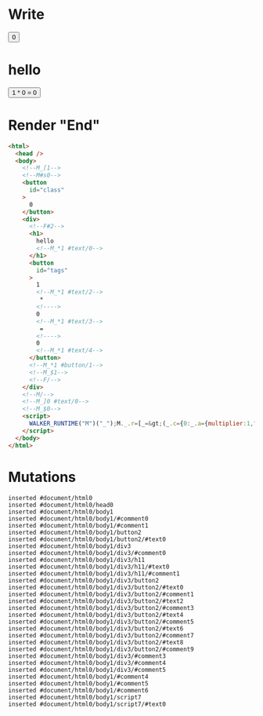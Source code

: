 # Write
  <!--M_[1--><!--M#s0--><button id=class>0</button><div><!--F#2--><h1>hello<!--M_*1 #text/0--></h1><button id=tags>1<!--M_*1 #text/2--> * <!>0<!--M_*1 #text/3--> = <!>0<!--M_*1 #text/4--></button><!--M_*1 #button/1--><!--M_$1--><!--F/--></div><!--M/--><!--M_]0 #text/0--><!--M_$0--><script>WALKER_RUNTIME("M")("_");M._.r=[_=>(_.c={0:_.a={multiplier:1,"#text/0!":_.b={m5c:"s0-2",baseCount:0},"#text/0(":_._.$compat_renderer(_._["__tests__/components/class-layout.marko"])},1:_.b,2:{m5c:"s0"}},_.b._=_.a,_.c),1,"$compat_setScope",1,"__tests__/template.marko_1_multiplier/subscriber",1,"__tests__/template.marko_1_multiplier",0];M._.w();$MC=(window.$MC||[]).concat({"o":{"w":[["s0",0,{"renderBody":["__tests__/template.marko_1_renderer",0]},{"f":1}]],"t":["__tests__/components/class-layout.marko"]},"$$":[{"l":["w",0,3,"r"],"r":["w",0,2,"renderBody"]}]});M._.r.push(_=>(_.d={0:_.a}),2,"$compat_setScope",0);M._.w()</script>


# Render "End"
```html
<html>
  <head />
  <body>
    <!--M_[1-->
    <!--M#s0-->
    <button
      id="class"
    >
      0
    </button>
    <div>
      <!--F#2-->
      <h1>
        hello
        <!--M_*1 #text/0-->
      </h1>
      <button
        id="tags"
      >
        1
        <!--M_*1 #text/2-->
         * 
        <!---->
        0
        <!--M_*1 #text/3-->
         = 
        <!---->
        0
        <!--M_*1 #text/4-->
      </button>
      <!--M_*1 #button/1-->
      <!--M_$1-->
      <!--F/-->
    </div>
    <!--M/-->
    <!--M_]0 #text/0-->
    <!--M_$0-->
    <script>
      WALKER_RUNTIME("M")("_");M._.r=[_=&gt;(_.c={0:_.a={multiplier:1,"#text/0!":_.b={m5c:"s0-2",baseCount:0},"#text/0(":_._.$compat_renderer(_._["__tests__/components/class-layout.marko"])},1:_.b,2:{m5c:"s0"}},_.b._=_.a,_.c),1,"$compat_setScope",1,"__tests__/template.marko_1_multiplier/subscriber",1,"__tests__/template.marko_1_multiplier",0];M._.w();$MC=(window.$MC||[]).concat({"o":{"w":[["s0",0,{"renderBody":["__tests__/template.marko_1_renderer",0]},{"f":1}]],"t":["__tests__/components/class-layout.marko"]},"$$":[{"l":["w",0,3,"r"],"r":["w",0,2,"renderBody"]}]});M._.r.push(_=&gt;(_.d={0:_.a}),2,"$compat_setScope",0);M._.w()
    </script>
  </body>
</html>
```

# Mutations
```
inserted #document/html0
inserted #document/html0/head0
inserted #document/html0/body1
inserted #document/html0/body1/#comment0
inserted #document/html0/body1/#comment1
inserted #document/html0/body1/button2
inserted #document/html0/body1/button2/#text0
inserted #document/html0/body1/div3
inserted #document/html0/body1/div3/#comment0
inserted #document/html0/body1/div3/h11
inserted #document/html0/body1/div3/h11/#text0
inserted #document/html0/body1/div3/h11/#comment1
inserted #document/html0/body1/div3/button2
inserted #document/html0/body1/div3/button2/#text0
inserted #document/html0/body1/div3/button2/#comment1
inserted #document/html0/body1/div3/button2/#text2
inserted #document/html0/body1/div3/button2/#comment3
inserted #document/html0/body1/div3/button2/#text4
inserted #document/html0/body1/div3/button2/#comment5
inserted #document/html0/body1/div3/button2/#text6
inserted #document/html0/body1/div3/button2/#comment7
inserted #document/html0/body1/div3/button2/#text8
inserted #document/html0/body1/div3/button2/#comment9
inserted #document/html0/body1/div3/#comment3
inserted #document/html0/body1/div3/#comment4
inserted #document/html0/body1/div3/#comment5
inserted #document/html0/body1/#comment4
inserted #document/html0/body1/#comment5
inserted #document/html0/body1/#comment6
inserted #document/html0/body1/script7
inserted #document/html0/body1/script7/#text0
```